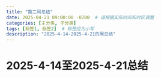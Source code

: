 ```yaml
---
title: "第二周总结"
date: 2025-04-21 09:00:00 -0700  # 请根据实际时间和时区调整
categories: [主分类, 子分类]
tags: [标签1, 标签2]  # 标签应为小写
description: "2025-4-14-2025-4-21的周总结"
---
```

# 2025-4-14至2025-4-21总结
